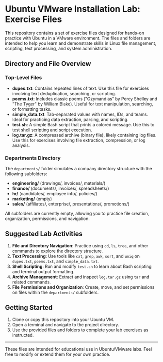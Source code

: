# Ubuntu VMware Installation Lab: Exercise Files

This repository contains a set of exercise files designed for hands-on practice with Ubuntu in a VMware environment. The files and folders are intended to help you learn and demonstrate skills in Linux file management, scripting, text processing, and system administration.

## Directory and File Overview

### Top-Level Files

- **dupes.txt**: Contains repeated lines of text. Use this file for exercises involving text deduplication, searching, or scripting.
- **poems.txt**: Includes classic poems ("Ozymandias" by Percy Shelley and "The Tyger" by William Blake). Useful for text manipulation, searching, or formatting tasks.
- **simple_data.txt**: Tab-separated values with names, IDs, and teams. Ideal for practicing data extraction, parsing, and scripting.
- **test.sh**: A simple Bash script that prints a colored message. Use this to test shell scripting and script execution.
- **log.tar.gz**: A compressed archive (binary file), likely containing log files. Use this for exercises involving file extraction, compression, or log analysis.

### Departments Directory

The `departments/` folder simulates a company directory structure with the following subfolders:

- **engineering/** (drawings/, invoices/, materials/)
- **finance/** (documents/, invoices/, spreadsheets/)
- **hr/** (candidates/, employee info/, policies/)
- **marketing/** (empty)
- **sales/** (affiliates/, enterprise/, presentations/, promotions/)

All subfolders are currently empty, allowing you to practice file creation, organization, permissions, and navigation.

## Suggested Lab Activities

1. **File and Directory Navigation**: Practice using `cd`, `ls`, `tree`, and other commands to explore the directory structure.
2. **Text Processing**: Use tools like `cat`, `grep`, `awk`, `sort`, and `uniq` on `dupes.txt`, `poems.txt`, and `simple_data.txt`.
3. **Shell Scripting**: Run and modify `test.sh` to learn about Bash scripting and terminal output formatting.
4. **Archive Management**: Extract and inspect `log.tar.gz` using `tar` and related commands.
5. **File Permissions and Organization**: Create, move, and set permissions on files within the `departments/` subfolders.

## Getting Started

1. Clone or copy this repository into your Ubuntu VM.
2. Open a terminal and navigate to the project directory.
3. Use the provided files and folders to complete your lab exercises as instructed.

---
These files are intended for educational use in Ubuntu/VMware labs. Feel free to modify or extend them for your own practice.
